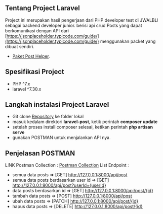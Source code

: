 
## Tentang Project Laravel
Project ini merupakan hasil pengerjaan dari PHP developer test di JWALBLI sebagai backend developer junior.
berisi api crud Posts yang dapat berkomunikasi dengan API dari [https://jsonplaceholder.typicode.com/guide/](https://jsonplaceholder.typicode.com/guide/) menggunakan packet yang dibuat sendiri.
- [Paket Post Helper](https://github.com/Aghniyan/jwalbli-post-helper).

## Spesifikasi Project
- PHP ^7.x
- laravel ^7.30.x

## Langkah instalasi Project Laravel
- Git clone [Repository](https://github.com/Aghniyan/jwalbli-post.git) ke folder lokal
- masuk kedalam direktori **laravel-post**, ketik perintah **composer update**
- setelah proses install composer selesai, ketikan perintah **php artisan serve**
- gunakan POSTMAN untuk menjalankan API nya.

## Penjelasan POSTMAN 
LINK Postman Collection : [Postman Collection](https://www.getpostman.com/collections/fd52efe4903f9ff40321) 
List Endpoint : 
- semua data posts => [GET] http://127.0.0.1:8000/api/post
- semua data posts berdasarkan user id => [GET] http://127.0.0.1:8000/api/post?userId={userId}
- data posts berdasarkan id => [GET] http://127.0.0.1:8000/api/post/{id}
- tambah data posts => [POST] http://127.0.0.1:8000/api/post
- ubah data posts => [PATCH] http://127.0.0.1:8000/api/post/{id}
- hapus data posts => [DELETE] http://127.0.0.1:8000/api/post/{id}
